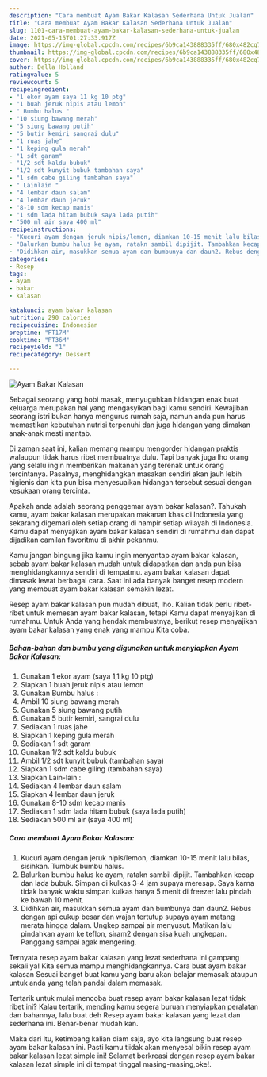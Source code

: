 ```yaml
---
description: "Cara membuat Ayam Bakar Kalasan Sederhana Untuk Jualan"
title: "Cara membuat Ayam Bakar Kalasan Sederhana Untuk Jualan"
slug: 1101-cara-membuat-ayam-bakar-kalasan-sederhana-untuk-jualan
date: 2021-05-15T01:27:33.917Z
image: https://img-global.cpcdn.com/recipes/6b9ca143888335ff/680x482cq70/ayam-bakar-kalasan-foto-resep-utama.jpg
thumbnail: https://img-global.cpcdn.com/recipes/6b9ca143888335ff/680x482cq70/ayam-bakar-kalasan-foto-resep-utama.jpg
cover: https://img-global.cpcdn.com/recipes/6b9ca143888335ff/680x482cq70/ayam-bakar-kalasan-foto-resep-utama.jpg
author: Della Holland
ratingvalue: 5
reviewcount: 5
recipeingredient:
- "1 ekor ayam saya 11 kg 10 ptg"
- "1 buah jeruk nipis atau lemon"
- " Bumbu halus "
- "10 siung bawang merah"
- "5 siung bawang putih"
- "5 butir kemiri sangrai dulu"
- "1 ruas jahe"
- "1 keping gula merah"
- "1 sdt garam"
- "1/2 sdt kaldu bubuk"
- "1/2 sdt kunyit bubuk tambahan saya"
- "1 sdm cabe giling tambahan saya"
- " Lainlain "
- "4 lembar daun salam"
- "4 lembar daun jeruk"
- "8-10 sdm kecap manis"
- "1 sdm lada hitam bubuk saya lada putih"
- "500 ml air saya 400 ml"
recipeinstructions:
- "Kucuri ayam dengan jeruk nipis/lemon, diamkan 10-15 menit lalu bilas, sisihkan. Tumbuk bumbu halus."
- "Balurkan bumbu halus ke ayam, ratakn sambil dipijit. Tambahkan kecap dan lada bubuk. Simpan di kulkas 3-4 jam supaya meresap. Saya karna tidak banyak waktu simpan kulkas hanya 5 menit di freezer lalu pindah ke bawah 10 menit."
- "Didihkan air, masukkan semua ayam dan bumbunya dan daun2. Rebus dengan api cukup besar dan wajan tertutup supaya ayam matang merata hingga dalam. Ungkep sampai air menyusut. Matikan lalu pindahkan ayam ke teflon, siram2 dengan sisa kuah ungkepan. Panggang sampai agak mengering."
categories:
- Resep
tags:
- ayam
- bakar
- kalasan

katakunci: ayam bakar kalasan 
nutrition: 290 calories
recipecuisine: Indonesian
preptime: "PT17M"
cooktime: "PT36M"
recipeyield: "1"
recipecategory: Dessert

---
```



![Ayam Bakar Kalasan](https://img-global.cpcdn.com/recipes/6b9ca143888335ff/680x482cq70/ayam-bakar-kalasan-foto-resep-utama.jpg)

Sebagai seorang yang hobi masak, menyuguhkan hidangan enak buat keluarga merupakan hal yang mengasyikan bagi kamu sendiri. Kewajiban seorang istri bukan hanya mengurus rumah saja, namun anda pun harus memastikan kebutuhan nutrisi terpenuhi dan juga hidangan yang dimakan anak-anak mesti mantab.

Di zaman  saat ini, kalian memang mampu mengorder hidangan praktis walaupun tidak harus ribet membuatnya dulu. Tapi banyak juga lho orang yang selalu ingin memberikan makanan yang terenak untuk orang tercintanya. Pasalnya, menghidangkan masakan sendiri akan jauh lebih higienis dan kita pun bisa menyesuaikan hidangan tersebut sesuai dengan kesukaan orang tercinta. 



Apakah anda adalah seorang penggemar ayam bakar kalasan?. Tahukah kamu, ayam bakar kalasan merupakan makanan khas di Indonesia yang sekarang digemari oleh setiap orang di hampir setiap wilayah di Indonesia. Kamu dapat menyajikan ayam bakar kalasan sendiri di rumahmu dan dapat dijadikan camilan favoritmu di akhir pekanmu.

Kamu jangan bingung jika kamu ingin menyantap ayam bakar kalasan, sebab ayam bakar kalasan mudah untuk didapatkan dan anda pun bisa menghidangkannya sendiri di tempatmu. ayam bakar kalasan dapat dimasak lewat berbagai cara. Saat ini ada banyak banget resep modern yang membuat ayam bakar kalasan semakin lezat.

Resep ayam bakar kalasan pun mudah dibuat, lho. Kalian tidak perlu ribet-ribet untuk memesan ayam bakar kalasan, tetapi Kamu dapat menyajikan di rumahmu. Untuk Anda yang hendak membuatnya, berikut resep menyajikan ayam bakar kalasan yang enak yang mampu Kita coba.

<!--inarticleads1-->

##### Bahan-bahan dan bumbu yang digunakan untuk menyiapkan Ayam Bakar Kalasan:

1. Gunakan 1 ekor ayam (saya 1,1 kg 10 ptg)
1. Siapkan 1 buah jeruk nipis atau lemon
1. Gunakan  Bumbu halus :
1. Ambil 10 siung bawang merah
1. Gunakan 5 siung bawang putih
1. Gunakan 5 butir kemiri, sangrai dulu
1. Sediakan 1 ruas jahe
1. Siapkan 1 keping gula merah
1. Sediakan 1 sdt garam
1. Gunakan 1/2 sdt kaldu bubuk
1. Ambil 1/2 sdt kunyit bubuk (tambahan saya)
1. Siapkan 1 sdm cabe giling (tambahan saya)
1. Siapkan  Lain-lain :
1. Sediakan 4 lembar daun salam
1. Siapkan 4 lembar daun jeruk
1. Gunakan 8-10 sdm kecap manis
1. Sediakan 1 sdm lada hitam bubuk (saya lada putih)
1. Sediakan 500 ml air (saya 400 ml)




<!--inarticleads2-->

##### Cara membuat Ayam Bakar Kalasan:

1. Kucuri ayam dengan jeruk nipis/lemon, diamkan 10-15 menit lalu bilas, sisihkan. Tumbuk bumbu halus.
1. Balurkan bumbu halus ke ayam, ratakn sambil dipijit. Tambahkan kecap dan lada bubuk. Simpan di kulkas 3-4 jam supaya meresap. Saya karna tidak banyak waktu simpan kulkas hanya 5 menit di freezer lalu pindah ke bawah 10 menit.
1. Didihkan air, masukkan semua ayam dan bumbunya dan daun2. Rebus dengan api cukup besar dan wajan tertutup supaya ayam matang merata hingga dalam. Ungkep sampai air menyusut. Matikan lalu pindahkan ayam ke teflon, siram2 dengan sisa kuah ungkepan. Panggang sampai agak mengering.




Ternyata resep ayam bakar kalasan yang lezat sederhana ini gampang sekali ya! Kita semua mampu menghidangkannya. Cara buat ayam bakar kalasan Sesuai banget buat kamu yang baru akan belajar memasak ataupun untuk anda yang telah pandai dalam memasak.

Tertarik untuk mulai mencoba buat resep ayam bakar kalasan lezat tidak ribet ini? Kalau tertarik, mending kamu segera buruan menyiapkan peralatan dan bahannya, lalu buat deh Resep ayam bakar kalasan yang lezat dan sederhana ini. Benar-benar mudah kan. 

Maka dari itu, ketimbang kalian diam saja, ayo kita langsung buat resep ayam bakar kalasan ini. Pasti kamu tiidak akan menyesal bikin resep ayam bakar kalasan lezat simple ini! Selamat berkreasi dengan resep ayam bakar kalasan lezat simple ini di tempat tinggal masing-masing,oke!.

